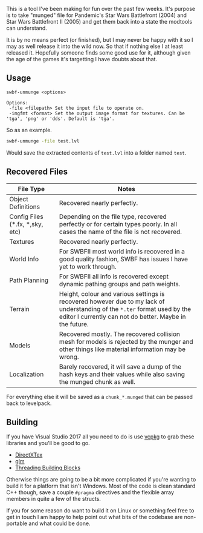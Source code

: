 This is a tool I've been making for fun over the past few weeks. It's purpose
is to take "munged" file for Pandemic's Star Wars Battlefront (2004) and Star Wars Battlefront
II (2005) and get them back into a state the modtools can understand.

It is by no means perfect (or finished), but I may never be happy with it so I
may as well release it into the wild now. So that if nothing else I at least
released it. Hopefully someone finds some good use for it, although given the
age of the games it's targetting I have doubts about that.

## Usage

```
swbf-unmunge <options>

Options:
 -file <filepath> Set the input file to operate on.
 -imgfmt <format> Set the output image format for textures. Can be 'tga', 'png' or 'dds'. Default is 'tga'.
```

So as an example.

```bat
swbf-unmunge -file test.lvl
```

Would save the extracted contents of `test.lvl` into a folder named `test`.

## Recovered Files

File Type | Notes
------------ | -------------
Object Definitions | Recovered nearly perfectly.
Config Files (*.fx, *,sky, etc) | Depending on the file type, recovered perfectly or for certain types poorly. In all cases the name of the file is not recovered.
Textures | Recovered nearly perfectly.
World Info | For SWBFII most world info is recovered in a good quality fashion, SWBF has issues I have yet to work through.
Path Planning | For SWBFII all info is recovered except dynamic pathing groups and path weights.
Terrain | Height, colour and various settings is recovered however due to my lack of understanding of the `*.ter` format used by the editor I currently can not do better. Maybe in the future.
Models | Recovered mostly. The recovered collision mesh for models is rejected by the munger and other things like material information may be wrong.
Localization | Barely recovered, it will save a dump of the hash keys and their values while also saving the munged chunk as well.

For everything else it will be saved as a `chunk_*.munged` that can be passed back to levelpack.

## Building

If you have Visual Studio 2017 all you need to do is use [vcpkg](https://github.com/Microsoft/vcpkg)
to grab these libraries and you'll be good to go.

* [DirectXTex](https://github.com/Microsoft/DirectXTex/)
* [glm](https://github.com/g-truc/glm)
* [Threading Building Blocks](https://www.threadingbuildingblocks.org/)

Otherwise things are going to be a bit more complicated if you're wanting to build it
for a platform that isn't Windows. Most of the code is clean standard C++ though, save a
couple `#pragma` directives and the flexible array members in quite a few of the structs.

If you for some reason do want to build it on Linux or something feel free to get in
touch I am happy to help point out what bits of the codebase are non-portable and what
could be done.
